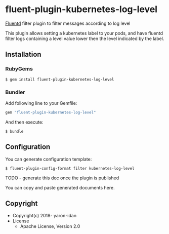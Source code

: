 # fluent-plugin-kubernetes-log-level

[Fluentd](https://fluentd.org/) filter plugin to filter messages according to log level

This plugin allows setting a kubernetes label to your pods, and have fluentd filter logs containing a level value lower then the level indicated by the label.

## Installation

### RubyGems

```
$ gem install fluent-plugin-kubernetes-log-level
```

### Bundler

Add following line to your Gemfile:

```ruby
gem "fluent-plugin-kubernetes-log-level"
```

And then execute:

```
$ bundle
```

## Configuration

You can generate configuration template:

```
$ fluent-plugin-config-format filter kubernetes-log-level
```
TODO - generate this doc once the plugin is published

You can copy and paste generated documents here.

## Copyright

* Copyright(c) 2018- yaron-idan
* License
  * Apache License, Version 2.0

